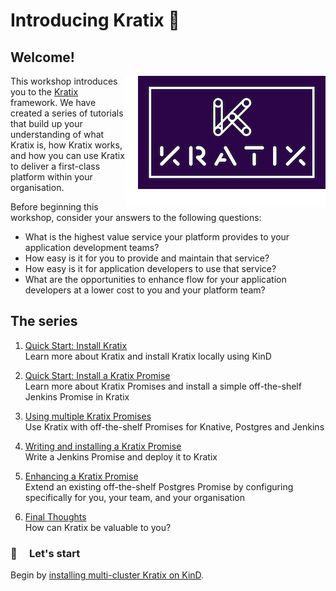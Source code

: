 # Introducing Kratix 🎉

## Welcome!

<img
  align="right"
  src="assets/images/logo_300_with-padding.png"
  alt="Kratix logo"
/>

This workshop introduces you to the [Kratix](https://www.kratix.io) framework. We have created a series of tutorials that build up your understanding of what Kratix is, how Kratix works, and how you can use Kratix to deliver a first-class platform within your organisation.

Before beginning this workshop, consider your answers to the following questions:

* What is the highest value service your platform provides to your application development teams?
* How easy is it for you to provide and maintain that service?
* How easy is it for application developers to use that service?
* What are the opportunities to enhance flow for your application developers at a lower cost to you and your platform team?


## The series

1. [Quick Start: Install Kratix](/installing-kratix/) <br>
Learn more about Kratix and install Kratix locally using KinD

1. [Quick Start: Install a Kratix Promise](/installing-a-promise/) <br>
Learn more about Kratix Promises and install a simple off-the-shelf Jenkins Promise in Kratix

1. [Using multiple Kratix Promises](/using-multiple-promises/) <br>
Use Kratix with off-the-shelf Promises for Knative, Postgres and Jenkins

1. [Writing and installing a Kratix Promise](/writing-a-promise/) <br>
Write a Jenkins Promise and deploy it to Kratix

1. [Enhancing a Kratix Promise](/enhancing-a-promise/) <br>
Extend an existing off-the-shelf Postgres Promise by configuring specifically for you, your team, and your organisation

1. [Final Thoughts](/final-thoughts/) <br>
How can Kratix be valuable to you?

### 🥁 &nbsp; &nbsp; Let's start
Begin by <a href="/installing-kratix/">installing multi-cluster Kratix on KinD</a>.
